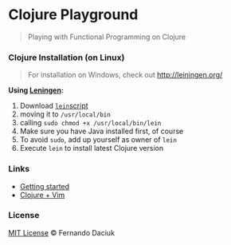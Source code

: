 # Clojure Playground

> Playing with Functional Programming on Clojure

### Clojure Installation (on Linux)

> For installation on Windows, check out http://leiningen.org/

**Using [Leningen](http://leiningen.org/):**

1. Download [`lein`script](https://raw.github.com/technomancy/leiningen/stable/bin/lein)
2. moving it to `/usr/local/bin`
3. calling `sudo chmod +x /usr/local/bin/lein`
4. Make sure you have Java installed first, of course
5. To avoid `sudo`, add up yourself as owner of `lein`
6. Execute `lein` to install latest Clojure version

### Links

- [Getting started](http://java.ociweb.com/mark/clojure/article.html)
- [Clojure + Vim](http://neo.com/2014/02/25/getting-started-with-clojure-in-vim/)

### License

[MIT License](https://github.com/fdaciuk/licenses/blob/master/MIT-LICENSE.md) &copy; Fernando Daciuk
